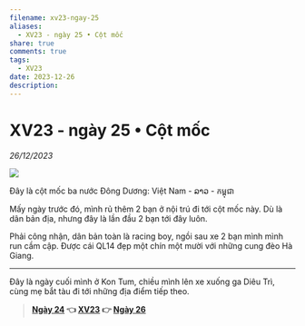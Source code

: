 ```yaml
---
filename: xv23-ngay-25
aliases:
  - XV23 - ngày 25 • Cột mốc
share: true
comments: true
tags:
  - XV23
date: 2023-12-26
description: 
---
```

# XV23 - ngày 25 • Cột mốc  
  
*26/12/2023*  
  
![](https://i.imgur.com/9EEVQ8Y.jpeg)  
  
  
Đây là cột mốc ba nước Đông Dương: Việt Nam - ລາວ - កម្ពុជា  
  
Mấy ngày trước đó, mình rủ thêm 2 bạn ở nội trú đi tới cột mốc này. Dù là dân bản địa, nhưng đây là lần đầu 2 bạn tới đây luôn.  
  
Phải công nhận, dân bản toàn là racing boy, ngồi sau xe 2 bạn mình mình run cầm cập. Được cái QL14 đẹp một chín một mười với những cung đèo Hà Giang.  
  
---  
  
Đây là ngày cuối mình ở Kon Tum, chiều mình lên xe xuống ga Diêu Trì, cùng mẹ bắt tàu đi tới những địa điểm tiếp theo.  
  
> **[Ngày 24](./xv23-ngay-24.md) 👈 [XV23](./xuyen-viet-2023.md) 👉 [Ngày 26](./xv23-ngay-26.md)**